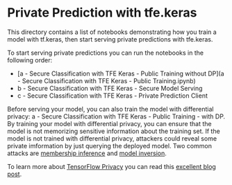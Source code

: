 # Private Prediction with tfe.keras

This directory contains a list of notebooks demonstrating how you train a model with tf.keras, then start serving private predictions with tfe.keras. 

To start serving private predictions you can run the notebooks in the following order:
- [a - Secure Classification with TFE Keras - Public Training without DP](a - Secure Classification with TFE Keras - Public Training.ipynb)
- b - Secure Classification with TFE Keras - Secure Model Serving 
- c - Secure Classification with TFE Keras - Private Prediction Client

Before serving your model, you can also train the model with differential privacy: a - Secure Classification with TFE Keras - Public Training - with DP. 
By training your model with differential privacy, you can ensure that the model is not memorizing sensitive information about the training set. If the model is not trained with differential privacy, attackers could reveal some private imformation by just querying the deployed model. Two common attacks are [membership inference](https://www.cs.cornell.edu/~shmat/shmat_oak17.pdf) and [model inversion](https://www.cs.cmu.edu/~mfredrik/papers/fjr2015ccs.pdf).

To learn more about [TensorFlow Privacy](https://github.com/tensorflow/privacy) you can read this [excellent blog post](http://www.cleverhans.io/privacy/2019/03/26/machine-learning-with-differential-privacy-in-tensorflow.html). 